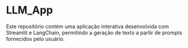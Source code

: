 # LLM_App
Este repositório contém uma aplicação interativa desenvolvida com Streamlit e LangChain, permitindo a geração de texto a partir de prompts fornecidos pelo usuário.
